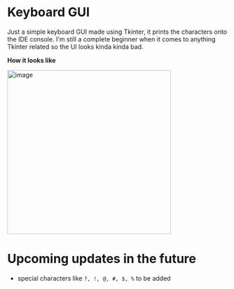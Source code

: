 # Keyboard GUI
Just a simple keyboard GUI made using Tkinter, it prints the characters onto the IDE console. I'm still a complete beginner when it comes to anything Tkinter related so the UI looks kinda kinda bad.

**How it looks like**

<img width="373" alt="image" src="https://github.com/Vumacc/Keyboard-GUI/assets/149380921/e01440bb-e950-417b-b056-645d91c1e4ae">

# Upcoming updates in the future
- special characters like `?, !, @, #, $, %` to be added
